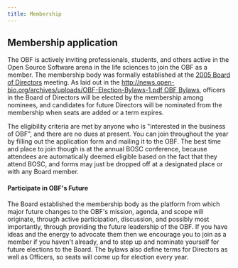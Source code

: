 ```yaml
---
title: Membership
---
```


Membership application
----------------------

The OBF is actively inviting professionals, students, and others active
in the Open Source Software arena in the life sciences to join the OBF
as a member. The membership body was formally established at the [2005
Board of Directors](Minutes:2005_BOSC_Meeting "wikilink") meeting. As
laid out in the
[http://news.open-bio.org/archives/uploads/OBF-Election-Bylaws-1.pdf OBF
Bylaws](http://news.open-bio.org/archives/uploads/OBF-Election-Bylaws-1.pdf_OBF_Bylaws "wikilink"),
officers in the Board of Directors will be elected by the membership
among nominees, and candidates for future Directors will be nominated
from the membership when seats are added or a term expires.

The eligibility criteria are met by anyone who is "interested in the
business of OBF", and there are no dues at present. You can join
throughout the year by filling out the application form and mailing it
to the OBF. The best time and place to join though is at the annual BOSC
conference, because attendees are automatically deemed eligible based on
the fact that they attend BOSC, and forms may just be dropped off at a
designated place or with any Board member.

#### Participate in OBF's Future

The Board established the membership body as the platform from which
major future changes to the OBF's mission, agenda, and scope will
originate, through active participation, discussion, and possibly most
importantly, through providing the future leadership of the OBF. If you
have ideas and the energy to advocate them then we encourage you to join
as a member if you haven't already, and to step up and nominate yourself
for future elections to the Board. The bylaws also define terms for
Directors as well as Officers, so seats will come up for election every
year.
